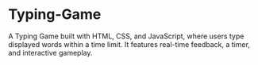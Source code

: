# Typing-Game
 A Typing Game built with HTML, CSS, and JavaScript, where users type displayed words within a time limit. It features real-time feedback, a timer, and interactive gameplay.
